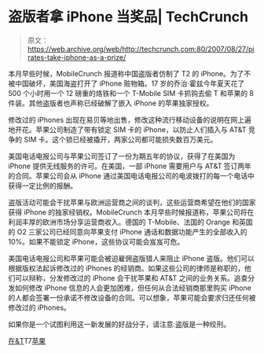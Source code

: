# 盗版者拿 iPhone 当奖品| TechCrunch

> 原文：<https://web.archive.org/web/http://techcrunch.com:80/2007/08/27/pirates-take-iphone-as-a-prize/>

本月早些时候，MobileCrunch 报道称中国盗版者仿制了 T2 的 iPhone。为了不被中国破坏，美国海盗打开了 iPhone 赃物箱。17 岁的乔治·霍兹今年夏天花了 500 个小时用一个 12 磅重的烙铁和一个 T-Mobile SIM 卡抓钩去偷 T 和苹果的 8 件装。其他盗版者也声称已经破解了嵌入 iPhone 的苹果独家授权。

修改过的 iPhones 出现在易贝等地出售，修改这种流行移动设备的说明在网上遍地开花。苹果公司制造了带有锁定 SIM 卡的 iPhone，以防止人们插入与 AT&T 竞争的 SIM 卡。这个锁已经被撬开，两家公司都可能损失数百万美元。

美国电话电报公司与苹果公司签订了一份为期五年的协议，获得了在美国为 iPhone 提供无线服务的许可。在美国，一部 iPhone 需要用户与 AT&T 签订两年的合同。苹果公司会从 iPhone 通过美国电话电报公司的电波拨打的每一个电话中获得一定比例的报酬。

盗版活动可能会干扰苹果与欧洲运营商之间的谈判，这些运营商希望在他们的国家获得 iPhone 的独家经销权。MobileCrunch 本月早些时候报道称，苹果公司将在利润丰厚的欧洲市场分享运营商收入。德国的 T-Mobile、法国的 Orange 和英国的 O2 三家公司已经同意向苹果支付 iPhone 通话和数据功能产生的全部收入的 10%。如果不能锁定 iPhone，这些协议可能会岌岌可危。

美国电话电报公司和苹果可能会被迫雇佣盗版猎人来阻止 iPhone 盗版。他们可以根据版权法起诉修改过的 iPhones 的经销商。如果这些公司的律师是称职的，他们可以辩称，分发修改过的 iPhone 会干扰苹果和 AT&T 之间的业务关系。追查分发如何修改 iPhone 信息的人会更加困难，但任何从合法经销商那里购买 iPhone 的人都会签署一份承诺不修改设备的合同。可以想象，苹果可能会要求归还任何被修改过的 iPhones。

如果你是一个试图利用这一新发展的好战分子，请注意:盗版是一种绞刑。

[在&T](https://web.archive.org/web/20160422111255/http://www.wireless.att.com/cell-phone-service/specials/iPhoneCenter.html)T7[苹果](https://web.archive.org/web/20160422111255/http://www.apple.com/iphone/)